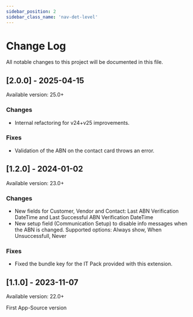 ```yaml
---
sidebar_position: 2
sidebar_class_name: 'nav-det-level'
---
```


# Change Log
All notable changes to this project will be documented in this file.
  
## [2.0.0] - 2025-04-15
  
Available version: 25.0+

### Changes
- Internal refactoring for v24+v25 improvements.

### Fixes
- Validation of the ABN on the contact card throws an error.

## [1.2.0] - 2024-01-02
  
Available version: 23.0+

### Changes
- New fields for Customer, Vendor and Contact: Last ABN Verification DateTime and Last Successful ABN Verification DateTime
- New setup field (Communication Setup) to disable info messages when the ABN is changed. Supported options: Always show, When Unsuccessfull, Never

### Fixes
- Fixed the bundle key for the IT Pack provided with this extension.

## [1.1.0] - 2023-11-07
  
Available version: 22.0+

First App-Source version

